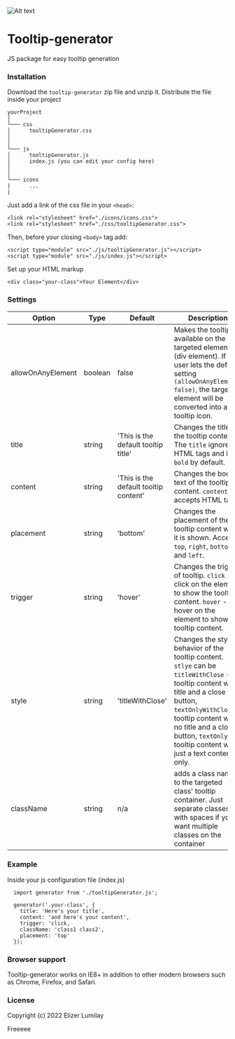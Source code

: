 ![Alt text](relative%20path/to/gifTooltip.gif?raw=true "Title")

# Tooltip-generator
JS package for easy tooltip generation

### Installation
Download the `tooltip-generator` zip file and unzip it. Distribute the file inside your project

```
yourProject
│
└─── css
│      tooltipGenerator.css
│
│
└─── js
│      tooltipGenerator.js
│      index.js (you can edit your config here)
│
│
└─── icons
|      ...
|
```

Just add a link of the css file in your `<head>`:
```
<link rel="stylesheet" href="./icons/icons.css">
<link rel="stylesheet" href="./css/tooltipGenerator.css">
```

Then, before your closing `<body>` tag add:
```
<script type="module" src="./js/tooltipGenerator.js"></script>
<script type="module" src="./js/index.js"></script>
```

Set up your HTML markup
```
<div class="your-class">Your Element</div>
```

### Settings

Option | Type | Default | Description
------ | ---- | ------- | -----------
allowOnAnyElement | boolean | false | Makes the tooltip available on the targeted element (div element). If the user lets the default setting `(allowOnAnyElement: false)`, the targeted element will be converted into a tooltip icon.
title | string | 'This is the default tooltip title' | Changes the title of the tooltip content. The `title` ignores HTML tags and is `bold` by default.
content | string | 'This is the default tooltip content' | Changes the body text of the tooltip content. `content` accepts HTML tags.
placement | string | 'bottom' | Changes the placement of the tooltip content when it is shown. Accepts `top`, `right`, `bottom` and `left`.
trigger | string | 'hover' | Changes the trigger of tooltip. `click` - click on the element to show the tooltip content. `hover` - hover on the element to show the tooltip content.
style | string | 'titleWithClose' | Changes the style behavior of the tooltip content. `stlye` can be `titleWithClose` - tooltip content with title and a close button, `textOnlyWithClose` - tooltip content with no title and a close button, `textOnly` - tooltip content with just a text content only.
className | string | n/a | adds a class name to the targeted class' tooltip container. Just separate classes with spaces if you want multiple classes on the container

### Example
Inside your js configuration file (index.js)
```
  import generator from './tooltipGenerator.js';
  
  generator('.your-class', {
    title: 'Here's your title',
    content: 'and here's your content',
    trigger: 'click,
    className: 'class1 class2',
    placement: 'top'
  });
```

### Browser support
Tooltip-generator works on IE8+ in addition to other modern browsers such as Chrome, Firefox, and Safari.

### License
Copyright (c) 2022 Elizer Lumilay

Freeeee
